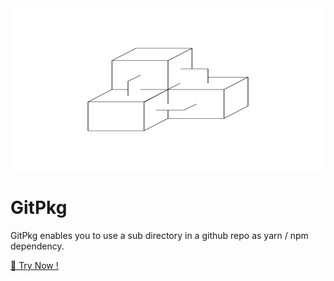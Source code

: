 <img alt="GitPkg-icon" src="docs/.vuepress/public/cover.svg" width="100%" height="260px">

# GitPkg

GitPkg enables you to use a sub directory in a github repo as yarn / npm dependency.

[:tada: Try Now !](https://gitpkg.now.sh)
